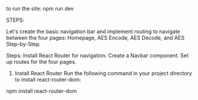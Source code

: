 to run the site:
npm run dev


STEPS:

Let's create the basic navigation bar and implement routing to navigate between the four pages: Homepage, AES Encode, AES Decode, and AES Step-by-Step.

Steps:
Install React Router for navigation.
Create a Navbar component.
Set up routes for the four pages.
1. Install React Router
Run the following command in your project directory to install react-router-dom:


npm install react-router-dom